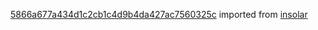 [5866a677a434d1c2cb1c4d9b4da427ac7560325c](https://github.com/insolar/insolar/commit/5866a677a434d1c2cb1c4d9b4da427ac7560325c) imported from [insolar](https://github.com/insolar/insolar)
